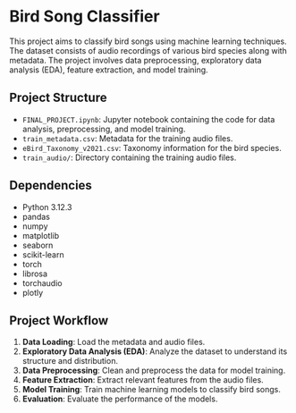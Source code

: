 # Bird Song Classifier

This project aims to classify bird songs using machine learning techniques. The dataset consists of audio recordings of various bird species along with metadata. The project involves data preprocessing, exploratory data analysis (EDA), feature extraction, and model training.

## Project Structure

- `FINAL_PROJECT.ipynb`: Jupyter notebook containing the code for data analysis, preprocessing, and model training.
- `train_metadata.csv`: Metadata for the training audio files.
- `eBird_Taxonomy_v2021.csv`: Taxonomy information for the bird species.
- `train_audio/`: Directory containing the training audio files.

## Dependencies

- Python 3.12.3
- pandas
- numpy
- matplotlib
- seaborn
- scikit-learn
- torch
- librosa
- torchaudio
- plotly


## Project Workflow

1. **Data Loading**: Load the metadata and audio files.
2. **Exploratory Data Analysis (EDA)**: Analyze the dataset to understand its structure and distribution.
3. **Data Preprocessing**: Clean and preprocess the data for model training.
4. **Feature Extraction**: Extract relevant features from the audio files.
5. **Model Training**: Train machine learning models to classify bird songs.
6. **Evaluation**: Evaluate the performance of the models.
